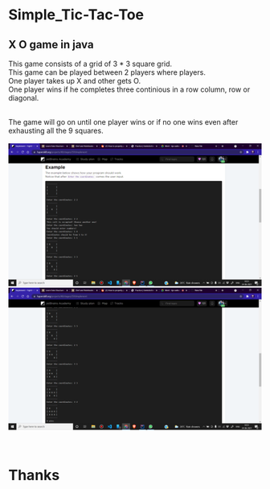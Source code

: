 # Simple_Tic-Tac-Toe

## X O game in java
This game consists of a grid of 3 * 3 square grid.<br>
This game can be played between 2 players where players.<br>
One player takes up X and other gets O.<br>
One player wins if he completes three continious in a row column, row or diagonal.<br><br>

The game will go on until one player wins or if no one wins even after exhausting all the 9 squares.<br><br>
<img src = https://github.com/shapnesht/Simple_Tic-Tac-Toe/blob/683416cb213b3671607dc0af2176d0fba849ec59/Screenshot%20(557).png><br>
<img src = https://github.com/shapnesht/Simple_Tic-Tac-Toe/blob/683416cb213b3671607dc0af2176d0fba849ec59/Screenshot%20(558).png>

<br>

# Thanks
